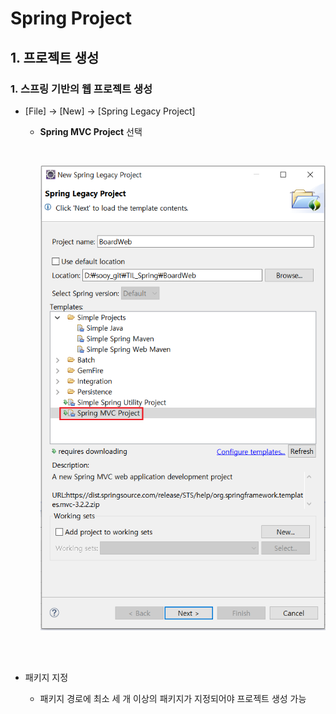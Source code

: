 # Spring Project

## 1. 프로젝트 생성

### 1. 스프링 기반의 웹 프로젝트 생성

- [File] -> [New] -> [Spring Legacy Project]

  - **Spring MVC Project** 선택

    <br>
    
    ![1576158640954](images/1576158640954.png)

<br>

<br>

- 패키지 지정

  - 패키지 경로에 최소 세 개 이상의 패키지가 지정되어야 프로젝트 생성 가능

    <br>

    